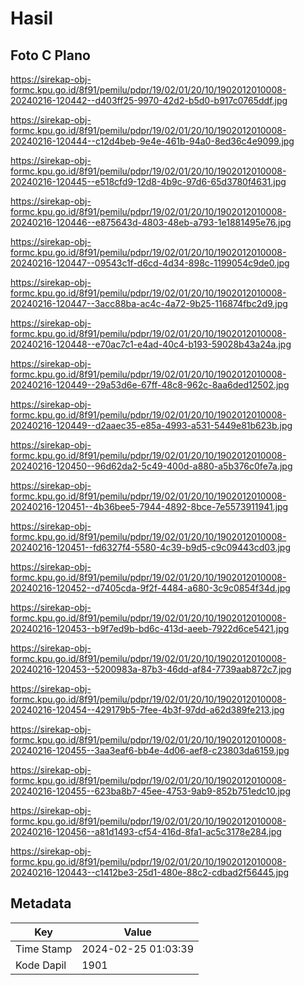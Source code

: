 # Hasil

## Foto C Plano

https://sirekap-obj-formc.kpu.go.id/8f91/pemilu/pdpr/19/02/01/20/10/1902012010008-20240216-120442--d403ff25-9970-42d2-b5d0-b917c0765ddf.jpg

https://sirekap-obj-formc.kpu.go.id/8f91/pemilu/pdpr/19/02/01/20/10/1902012010008-20240216-120444--c12d4beb-9e4e-461b-94a0-8ed36c4e9099.jpg

https://sirekap-obj-formc.kpu.go.id/8f91/pemilu/pdpr/19/02/01/20/10/1902012010008-20240216-120445--e518cfd9-12d8-4b9c-97d6-65d3780f4631.jpg

https://sirekap-obj-formc.kpu.go.id/8f91/pemilu/pdpr/19/02/01/20/10/1902012010008-20240216-120446--e875643d-4803-48eb-a793-1e1881495e76.jpg

https://sirekap-obj-formc.kpu.go.id/8f91/pemilu/pdpr/19/02/01/20/10/1902012010008-20240216-120447--09543c1f-d6cd-4d34-898c-1199054c9de0.jpg

https://sirekap-obj-formc.kpu.go.id/8f91/pemilu/pdpr/19/02/01/20/10/1902012010008-20240216-120447--3acc88ba-ac4c-4a72-9b25-116874fbc2d9.jpg

https://sirekap-obj-formc.kpu.go.id/8f91/pemilu/pdpr/19/02/01/20/10/1902012010008-20240216-120448--e70ac7c1-e4ad-40c4-b193-59028b43a24a.jpg

https://sirekap-obj-formc.kpu.go.id/8f91/pemilu/pdpr/19/02/01/20/10/1902012010008-20240216-120449--29a53d6e-67ff-48c8-962c-8aa6ded12502.jpg

https://sirekap-obj-formc.kpu.go.id/8f91/pemilu/pdpr/19/02/01/20/10/1902012010008-20240216-120449--d2aaec35-e85a-4993-a531-5449e81b623b.jpg

https://sirekap-obj-formc.kpu.go.id/8f91/pemilu/pdpr/19/02/01/20/10/1902012010008-20240216-120450--96d62da2-5c49-400d-a880-a5b376c0fe7a.jpg

https://sirekap-obj-formc.kpu.go.id/8f91/pemilu/pdpr/19/02/01/20/10/1902012010008-20240216-120451--4b36bee5-7944-4892-8bce-7e5573911941.jpg

https://sirekap-obj-formc.kpu.go.id/8f91/pemilu/pdpr/19/02/01/20/10/1902012010008-20240216-120451--fd6327f4-5580-4c39-b9d5-c9c09443cd03.jpg

https://sirekap-obj-formc.kpu.go.id/8f91/pemilu/pdpr/19/02/01/20/10/1902012010008-20240216-120452--d7405cda-9f2f-4484-a680-3c9c0854f34d.jpg

https://sirekap-obj-formc.kpu.go.id/8f91/pemilu/pdpr/19/02/01/20/10/1902012010008-20240216-120453--b9f7ed9b-bd6c-413d-aeeb-7922d6ce5421.jpg

https://sirekap-obj-formc.kpu.go.id/8f91/pemilu/pdpr/19/02/01/20/10/1902012010008-20240216-120453--5200983a-87b3-46dd-af84-7739aab872c7.jpg

https://sirekap-obj-formc.kpu.go.id/8f91/pemilu/pdpr/19/02/01/20/10/1902012010008-20240216-120454--429179b5-7fee-4b3f-97dd-a62d389fe213.jpg

https://sirekap-obj-formc.kpu.go.id/8f91/pemilu/pdpr/19/02/01/20/10/1902012010008-20240216-120455--3aa3eaf6-bb4e-4d06-aef8-c23803da6159.jpg

https://sirekap-obj-formc.kpu.go.id/8f91/pemilu/pdpr/19/02/01/20/10/1902012010008-20240216-120455--623ba8b7-45ee-4753-9ab9-852b751edc10.jpg

https://sirekap-obj-formc.kpu.go.id/8f91/pemilu/pdpr/19/02/01/20/10/1902012010008-20240216-120456--a81d1493-cf54-416d-8fa1-ac5c3178e284.jpg

https://sirekap-obj-formc.kpu.go.id/8f91/pemilu/pdpr/19/02/01/20/10/1902012010008-20240216-120443--c1412be3-25d1-480e-88c2-cdbad2f56445.jpg


## Metadata

| Key        | Value               |
| ---------- | ------------------- |
| Time Stamp | 2024-02-25 01:03:39 |
| Kode Dapil | 1901                |



